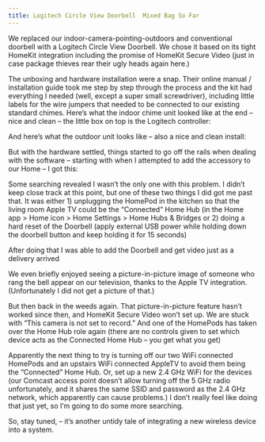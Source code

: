 ```yaml
---
title: Logitech Circle View Doorbell   Mixed Bag So Far
---
```


We replaced our indoor-camera-pointing-outdoors and conventional doorbell with a Logitech Circle View Doorbell. We chose it based on its tight HomeKit integration including the promise of HomeKit Secure Video (just in case package thieves rear their ugly heads again here.)



The unboxing and hardware installation were a snap. Their online manual / installation guide took me step by step through the process and the kit had everything I needed (well, except a super small screwdriver), including little labels for the wire jumpers that needed to be connected to our existing standard chimes. Here’s what the indoor chime unit looked like at the end &#8211; nice and clean &#8211; the little box on top is the Logitech controller:







And here’s what the outdoor unit looks like &#8211; also a nice and clean install:







But with the hardware settled, things started to go off the rails when dealing with the software &#8211; starting with when I attempted to add the accessory to our Home &#8211; I got this:







Some searching revealed I wasn’t the only one with this problem. I didn’t keep close track at this point, but one of these two things I did got me past that. It was either 1) unplugging the HomePod in the kitchen so that the living room Apple TV could be the “Connected” Home Hub (in the Home app &gt; Home icon &gt; Home Settings &gt; Home Hubs &amp; Bridges or 2) doing a hard reset of the Doorbell (apply external USB power while holding down the doorbell button and keep holding it for 15 seconds)



After doing that I was able to add the Doorbell and get video just as a delivery arrived







We even briefly enjoyed seeing a picture-in-picture image of someone who rang the bell appear on our television, thanks to the Apple TV integration. (Unfortunately I did not get a picture of that.)



But then back in the weeds again. That picture-in-picture feature hasn’t worked since then, and HomeKit Secure Video won’t set up. We are stuck with “This camera is not set to record.” And one of the HomePods has taken over the Home Hub role again (there are no controls given to set which device acts as the Connected Home Hub &#8211; you get what you get)







Apparently the next thing to try is turning off our two WiFi connected HomePods and an upstairs WiFi connected AppleTV to avoid them being the “Connected” Home Hub. Or, set up a new 2.4 GHz WiFi for the devices (our Comcast access point doesn’t allow turning off the 5 GHz radio unfortunately, and it shares the same SSID and password as the 2.4 GHz network, which apparently can cause problems.) I don&#8217;t really feel like doing that just yet, so I&#8217;m going to do some more searching.



So, stay tuned, &#8211; it’s another untidy tale of integrating a new wireless device into a system.
